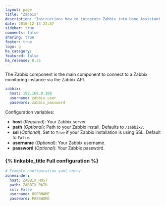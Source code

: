 ```yaml
---
layout: page
title: "Zabbix"
description: "Instructions how to integrate Zabbix into Home Assistant."
date: 2016-12-13 22:57
sidebar: true
comments: false
sharing: true
footer: true
logo: g
ha_category: 
featured: false
ha_release: 0.35
---
```


The Zabbix component is the main component to connect to a Zabbix monitoring instance via the Zabbix API.

```yaml
zabbix:
  host: 192.168.0.100
  username: zabbix_user
  password: zabbix_password
```

Configuration variables:
- **host** (*Required*): Your Zabbix server.
- **path** (*Optional*): Path to your Zabbix install. Defaults to `/zabbix/`.
- **ssl** (*Optional*): Set to `True` if your Zabbix installation is using SSL. Default to `False`.
- **username** (*Optional*): Your Zabbix username.
- **password** (*Optional*): Your Zabbix password.

### {% linkable_title Full configuration %}

```yaml
# Example configuration.yaml entry
zoneminder:
  host: ZABBIX_HOST
  path: ZABBIX_PATH
  ssl: False
  username: USERNAME
  password: PASSWORD
```
